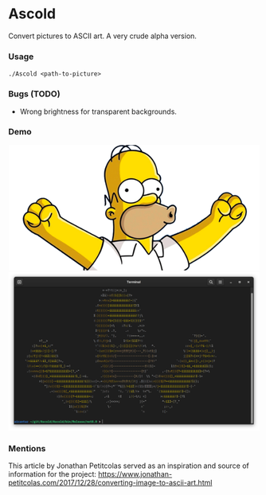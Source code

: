 # Ascold

Convert pictures to ASCII art. A very crude alpha version.

### Usage

```shell
./Ascold <path-to-picture>
```

### Bugs (TODO)

* Wrong brightness for transparent backgrounds.

### Demo

![Homer Simpson](.files/homer.png)
![Homer Simpson converted to ASCII](.files/screenshot.png)

### Mentions

This article by Jonathan Petitcolas served as an inspiration and source of information for the project: https://www.jonathan-petitcolas.com/2017/12/28/converting-image-to-ascii-art.html 

